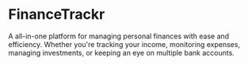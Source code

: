 # FinanceTrackr
A all-in-one platform for managing personal finances with ease and efficiency. Whether you're tracking your income, monitoring expenses, managing investments, or keeping an eye on multiple bank accounts.
